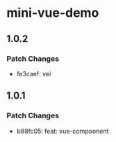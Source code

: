 # mini-vue-demo

## 1.0.2

### Patch Changes

- fe3caef: vei

## 1.0.1

### Patch Changes

- b88fc05: feat: vue-compoonent
